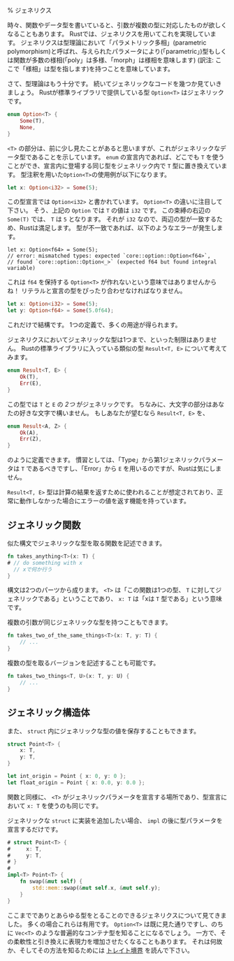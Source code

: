 % ジェネリクス
<!-- % Generics -->

<!-- Sometimes, when writing a function or data type, we may want it to work for -->
<!-- multiple types of arguments. In Rust, we can do this with generics. -->
<!-- Generics are called ‘parametric polymorphism’ in type theory, -->
<!-- which means that they are types or functions that have multiple forms (‘poly’ -->
<!-- is multiple, ‘morph’ is form) over a given parameter (‘parametric’). -->
時々、関数やデータ型を書いていると、引数が複数の型に対応したものが欲しくなることもあります。
Rustでは、ジェネリクスを用いてこれを実現しています。
ジェネリクスは型理論において「パラメトリック多相」(parametric polymorphism)と呼ばれ、与えられたパラメータにより(「parametric」)型もしくは関数が多数の様相(「poly」は多様、「morph」は様相を意味します)
(訳注: ここで「様相」は型を指します)を持つことを意味しています。

<!-- Anyway, enough type theory, let’s check out some generic code. Rust’s -->
<!-- standard library provides a type, `Option<T>`, that’s generic: -->
さて、型理論はもう十分です。
続いてジェネリックなコードを幾つか見ていきましょう。
Rustが標準ライブラリで提供している型 `Option<T>` はジェネリックです。

```rust
enum Option<T> {
    Some(T),
    None,
}
```

<!-- The `<T>` part, which you’ve seen a few times before, indicates that this is -->
<!-- a generic data type. Inside the declaration of our `enum`, wherever we see a `T`, -->
<!-- we substitute that type for the same type used in the generic. Here’s an -->
<!-- example of using `Option<T>`, with some extra type annotations: -->
`<T>` の部分は、前に少し見たことがあると思いますが、これがジェネリックなデータ型であることを示しています。
`enum` の宣言内であれば、どこでも `T` を使うことができ、宣言内に登場する同じ型をジェネリック内で `T` 型に置き換えています。
型注釈を用いた`Option<T>`の使用例が以下になります。

```rust
let x: Option<i32> = Some(5);
```

<!-- In the type declaration, we say `Option<i32>`. Note how similar this looks to -->
<!-- `Option<T>`. So, in this particular `Option`, `T` has the value of `i32`. On -->
<!-- the right-hand side of the binding, we make a `Some(T)`, where `T` is `5`. -->
<!-- Since that’s an `i32`, the two sides match, and Rust is happy. If they didn’t -->
<!-- match, we’d get an error: -->
この型宣言では `Option<i32>` と書かれています。
`Option<T>` の違いに注目して下さい。
そう、上記の `Option` では `T` の値は `i32` です。
この束縛の右辺の `Some(T)` では、 `T` は `5` となります。
それが `i32` なので、両辺の型が一致するため、Rustは満足します。
型が不一致であれば、以下のようなエラーが発生します。

```rust,ignore
let x: Option<f64> = Some(5);
// error: mismatched types: expected `core::option::Option<f64>`,
// found `core::option::Option<_>` (expected f64 but found integral variable)
```

<!-- That doesn’t mean we can’t make `Option<T>`s that hold an `f64`! They just have -->
<!-- to match up: -->
これは `f64` を保持する `Option<T>` が作れないという意味ではありませんからね！
リテラルと宣言の型をぴったり合わせなければなりません。

```rust
let x: Option<i32> = Some(5);
let y: Option<f64> = Some(5.0f64);
```

<!-- This is just fine. One definition, multiple uses. -->
これだけで結構です。
1つの定義で、多くの用途が得られます。

<!-- Generics don’t have to only be generic over one type. Consider another type from Rust’s standard library that’s similar, `Result<T, E>`: -->
ジェネリクスにおいてジェネリックな型は1つまで、といった制限はありません。
Rustの標準ライブラリに入っている類似の型 `Result<T, E>` について考えてみます。

```rust
enum Result<T, E> {
    Ok(T),
    Err(E),
}
```

<!-- This type is generic over _two_ types: `T` and `E`. By the way, the capital letters -->
<!-- can be any letter you’d like. We could define `Result<T, E>` as: -->
この型では `T` と `E` の _2つ_ がジェネリックです。
ちなみに、大文字の部分はあなたの好きな文字で構いません。
もしあなたが望むなら `Result<T, E>` を、

```rust
enum Result<A, Z> {
    Ok(A),
    Err(Z),
}
```

<!-- if we wanted to. Convention says that the first generic parameter should be -->
<!-- `T`, for ‘type’, and that we use `E` for ‘error’. Rust doesn’t care, however. -->
のように定義できます。
慣習としては、「Type」から第1ジェネリックパラメータは `T` であるべきですし、「Error」から `E` を用いるのですが、Rustは気にしません。

<!-- The `Result<T, E>` type is intended to be used to return the result of a -->
<!-- computation, and to have the ability to return an error if it didn’t work out. -->
`Result<T, E>` 型は計算の結果を返すために使われることが想定されており、正常に動作しなかった場合にエラーの値を返す機能を持っています。

<!-- ## Generic functions -->
## ジェネリック関数

<!-- We can write functions that take generic types with a similar syntax: -->
似た構文でジェネリックな型を取る関数を記述できます。

```rust
fn takes_anything<T>(x: T) {
# // do something with x
  // xで何か行う
}
```

<!-- The syntax has two parts: the `<T>` says “this function is generic over one -->
<!-- type, `T`”, and the `x: T` says “x has the type `T`.” -->
構文は2つのパーツから成ります。
`<T>` は「この関数は1つの型、 `T` に対してジェネリックである」ということであり、 `x: T` は「xは `T` 型である」という意味です。

<!-- Multiple arguments can have the same generic type: -->
複数の引数が同じジェネリックな型を持つこともできます。

```rust
fn takes_two_of_the_same_things<T>(x: T, y: T) {
    // ...
}
```

<!-- We could write a version that takes multiple types: -->
複数の型を取るバージョンを記述することも可能です。

```rust
fn takes_two_things<T, U>(x: T, y: U) {
    // ...
}
```

<!-- ## Generic structs -->
## ジェネリック構造体

<!-- You can store a generic type in a `struct` as well: -->
また、 `struct` 内にジェネリックな型の値を保存することもできます。

```rust
struct Point<T> {
    x: T,
    y: T,
}

let int_origin = Point { x: 0, y: 0 };
let float_origin = Point { x: 0.0, y: 0.0 };
```

<!-- Similar to functions, the `<T>` is where we declare the generic parameters, -->
<!-- and we then use `x: T` in the type declaration, too. -->
関数と同様に、 `<T>` がジェネリックパラメータを宣言する場所であり、型宣言において `x: T` を使うのも同じです。

<!-- When you want to add an implementation for the generic `struct`, you just -->
<!-- declare the type parameter after the `impl`: -->
ジェネリックな `struct` に実装を追加したい場合、 `impl` の後に型パラメータを宣言するだけです。

```rust
# struct Point<T> {
#     x: T,
#     y: T,
# }
#
impl<T> Point<T> {
    fn swap(&mut self) {
        std::mem::swap(&mut self.x, &mut self.y);
    }
}
```

<!-- So far you’ve seen generics that take absolutely any type. These are useful in -->
<!-- many cases: you’ve already seen `Option<T>`, and later you’ll meet universal -->
<!-- container types like [`Vec<T>`][Vec]. On the other hand, often you want to -->
<!-- trade that flexibility for increased expressive power. Read about [trait -->
<!-- bounds][traits] to see why and how. -->
ここまででありとあらゆる型をとることのできるジェネリクスについて見てきました。
多くの場合これらは有用です。
`Option<T>` は既に見た通りですし、のちに `Vec<T>` のような普遍的なコンテナ型を知ることになるでしょう。
一方で、その柔軟性と引き換えに表現力を増加させたくなることもあります。
それは何故か、そしてその方法を知るためには [トレイト境界][traits] を読んで下さい。

[traits]: traits.html
[Vec]: ../std/vec/struct.Vec.html
